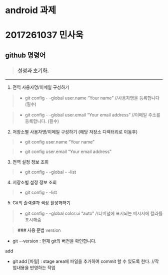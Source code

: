 # android 과제
2017261037 민사욱
=================


## github 명령어
> ### **설정과 초기화.**
---


1. 전역 사용자명/이메일 구성하기

> * git config - -global user.name “Your name”                    //사용자명을 등록합니다 (필수)

> * git config - -global user.email “Your email address”         //이메일 주소를 등록합니다. (필수)

2. 저장소별 사용자명/이메일 구성하기 (해당 저장소 디렉터리로 이동후)

> * git config user.name “Your name”

> * git config user.email “Your email address”

3. 전역 설정 정보 조회

> * git config - -global - -list

4. 저장소별 설정 정보 조회

> * git config - -list

5. Git의 출력결과 색상 활성화하기

> * git config - -global color.ui “auto”       //터미널에 표시되는 메시지에 칼라를 표시해줌

> **### 사용 문법**
version
* git --version  : 현재 git의 버전을 확인합니다.

add
* git add [파일] : stage area에 파일을 추가하여 commit 할 수 있도록 한다.
 //작업내용을 반영하는 작업

